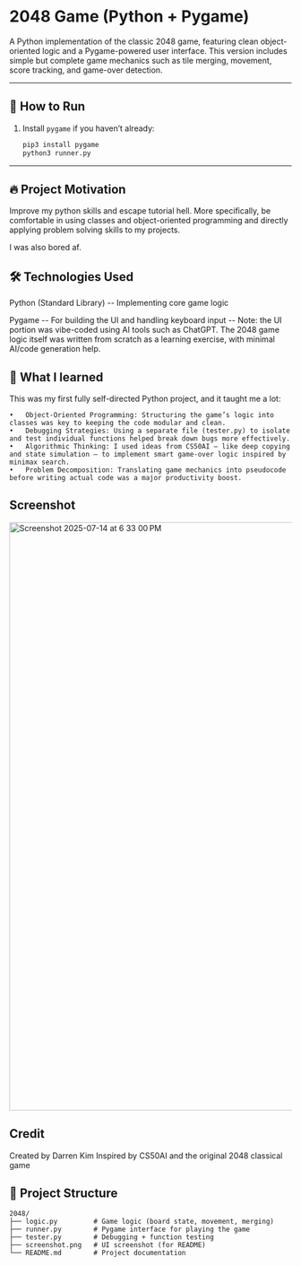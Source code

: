 # 2048 Game (Python + Pygame)

A Python implementation of the classic 2048 game, featuring clean object-oriented logic and a Pygame-powered user interface. This version includes simple but complete game mechanics such as tile merging, movement, score tracking, and game-over detection.

---

## 🚀 How to Run

1. Install `pygame` if you haven’t already:

   ```bash
   pip3 install pygame
   python3 runner.py


---

## 🔥 Project Motivation
Improve my python skills and escape tutorial hell. More specifically, be comfortable in using classes and object-oriented programming and directly applying problem solving skills to my projects. 

I was also bored af. 

## 🛠️ Technologies Used

Python (Standard Library) -- Implementing core game logic

Pygame -- For building the UI and handling keyboard input
-- Note: the UI portion was vibe-coded using AI tools such as ChatGPT. The 2048 game logic itself was written from scratch as a learning exercise, with minimal AI/code generation help.

## 🧠 What I learned
This was my first fully self-directed Python project, and it taught me a lot:

	•	Object-Oriented Programming: Structuring the game’s logic into classes was key to keeping the code modular and clean.
	•	Debugging Strategies: Using a separate file (tester.py) to isolate and test individual functions helped break down bugs more effectively.
	•	Algorithmic Thinking: I used ideas from CS50AI — like deep copying and state simulation — to implement smart game-over logic inspired by minimax search.
	•	Problem Decomposition: Translating game mechanics into pseudocode before writing actual code was a major productivity boost.


## Screenshot 
<img width="787" height="1049" alt="Screenshot 2025-07-14 at 6 33 00 PM" src="https://github.com/user-attachments/assets/39a40ec9-ccf0-42c7-bf18-58bc98580423" />


## Credit
Created by Darren Kim
Inspired by CS50AI and the original 2048 classical game

## 📁 Project Structure

```
2048/
├── logic.py         # Game logic (board state, movement, merging)
├── runner.py        # Pygame interface for playing the game
├── tester.py        # Debugging + function testing
├── screenshot.png   # UI screenshot (for README)
└── README.md        # Project documentation
